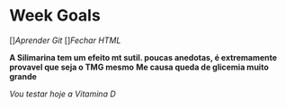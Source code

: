 
# Week Goals 

[]*Aprender Git*
[]*Fechar HTML*




__A Silimarina tem um efeito mt sutil. poucas anedotas, é extremamente provavel que seja o TMG mesmo__
__Me causa queda de glicemia muito grande__

_Vou testar hoje a Vitamina D_